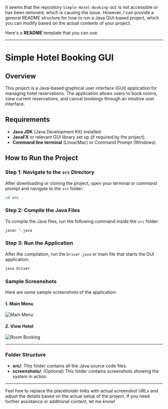 It seems that the repository `Simple-Hotel-Booking-GUI` is not accessible or has been removed, which is causing the issue. However, I can provide a general README structure for how to run a Java GUI-based project, which you can modify based on the actual contents of your project.

Here's a **README** template that you can use:

---

# Simple Hotel Booking GUI

## Overview
This project is a Java-based graphical user interface (GUI) application for managing hotel reservations. The application allows users to book rooms, view current reservations, and cancel bookings through an intuitive user interface.

## Requirements
- **Java JDK** (Java Development Kit) installed.
- **JavaFX** or relevant GUI library set up (if required by the project).
- **Command line terminal** (Linux/Mac) or Command Prompt (Windows).

## How to Run the Project

### Step 1: Navigate to the `src` Directory
After downloading or cloning the project, open your terminal or command prompt and navigate to the `src` folder:
```bash
cd src
```

### Step 2: Compile the Java Files
To compile the Java files, run the following command inside the `src` folder:
```bash
javac *.java
```

### Step 3: Run the Application
After the compilation, run the `Driver.java` or main file that starts the GUI application:
```bash
java Driver
```

### Sample Screenshots
Here are some sample screenshots of the application:

#### 1. Main Menu
![Main Menu](https://example.com/screenshots/Main_Page.png)

#### 2. View Hotel
![Room Booking](https://example.com/screenshots/View_Hotel.png)

---

### Folder Structure
- **src/**: This folder contains all the Java source code files.
- **screenshots/**: (Optional) This folder contains screenshots showing the system in action.

---

Feel free to replace the placeholder links with actual screenshot URLs and adjust the details based on the actual setup of the project. If you need further assistance or additional content, let me know!
